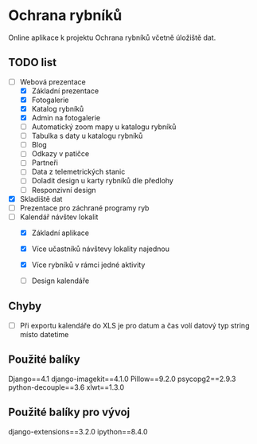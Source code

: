 # Ochrana rybníků

Online aplikace k projektu Ochrana rybníků včetně úložiště dat.

## TODO list
- [ ] Webová prezentace
    - [x] Základní prezentace
    - [x] Fotogalerie
    - [x] Katalog rybníků
    - [x] Admin na fotogalerie
    - [ ] Automatický zoom mapy u katalogu rybníků
    - [ ] Tabulka s daty u katalogu rybníků
    - [ ] Blog
    - [ ] Odkazy v patičce
    - [ ] Partneři
    - [ ] Data z telemetrických stanic
    - [ ] Doladit design u karty rybníků dle předlohy
    - [ ] Responzivní design
- [x] Skladiště dat
- [ ] Prezentace pro záchrané programy ryb
- [ ] Kalendář návštev lokalit
    - [x] Základní aplikace
    - [x] Více učastníků návštevy lokality najednou
    - [x] Více rybníků v rámci jedné aktivity
    - [ ] Design kalendáře


## Chyby
- [ ] Při exportu kalendáře do XLS je pro datum a čas volí datový typ string místo datetime


## Použité balíky
Django==4.1
django-imagekit==4.1.0
Pillow==9.2.0
psycopg2==2.9.3
python-decouple==3.6
xlwt==1.3.0

## Použité balíky pro vývoj
django-extensions==3.2.0
ipython==8.4.0
